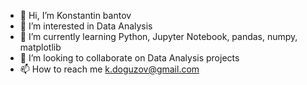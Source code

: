 - 👋 Hi, I’m Konstantin bantov
- 👀 I’m interested in Data Analysis
- 🌱 I’m currently learning Python, Jupyter Notebook, pandas, numpy, matplotlib
- 💞️ I’m looking to collaborate on Data Analysis projects
- 📫 How to reach me k.doguzov@gmail.com

<!---
kobazauros/kobazauros is a ✨ special ✨ repository because its `README.md` (this file) appears on your GitHub profile.
You can click the Preview link to take a look at your changes.
--->
